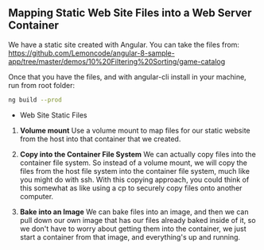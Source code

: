 ## Mapping Static Web Site Files into a Web Server Container

We have a static site created with Angular. You can take the files from: https://github.com/Lemoncode/angular-8-sample-app/tree/master/demos/10%20Filtering%20Sorting/game-catalog

Once that you have the files, and with angular-cli install in your machine, run from root folder:

```bash
ng build --prod
```

* Web Site Static Files

1. __Volume mount__ Use a volume mount to map files for our static website from the host into that container that we created. 

2. __Copy into the Container File System__ We can actually copy files into the container file system. So instead of a volume mount, we will copy the files from the host file system into the container file system, much like you might do with ssh. With this copying approach, you could think of this somewhat as like using a cp to securely copy files onto another computer.

3. __Bake into an Image__ We can bake files into an image, and then we can pull down our own image that has our files already baked inside of it, so we don't have to worry about getting them into the container, we just start a container from that image, and everything's up and running.